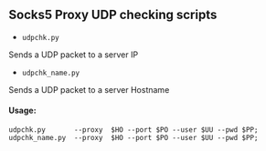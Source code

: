 
## Socks5 Proxy UDP checking scripts

- `udpchk.py`

Sends a UDP packet to a server IP 

- `udpchk_name.py`

Sends a UDP packet to a server Hostname


#### Usage:

```
udpchk.py       --proxy  $HO --port $PO --user $UU --pwd $PP;
udpchk_name.py  --proxy  $HO --port $PO --user $UU --pwd $PP;
```


